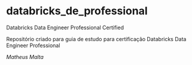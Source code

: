 # databricks_de_professional
Databricks Data Engineer Professional Certified

Repositório criado para guia de estudo para certificação Databricks Data Engineer Professional

_Matheus Malta_